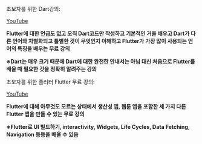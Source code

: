 초보자를 위한 Dart강의:

[YouTube](https://www.youtube.com/redirect?event=video_description&redir_token=QUFFLUhqblZjTllJZHVWVzZJUHFhQjhyVlhrNlkyR01kZ3xBQ3Jtc0ttR2VOeHpSRzgzV0ZDWjZlMzBEYjdhVG9tR3NGSjhBNmRBSC03d3dpS0djR0x2VDhsUHJRNHBGQUdVUUdRa09ENFNPSnkzS0pOa21Xd2RSemJ3b0hUSXM1akU2aE4xYUlZNkpzeEQxb2xvV1hZTnBWdw&q=https://bit.ly/3WyL9xH&v=l05wkkCCe2Y)

**Flutter에 대한 언급도 없고 오직 Dart코드만 작성하고 기본적인 거을 배우고 Dart가 다른 언어와 차별화되고 틀별한 것이 무엇인지 이해하고 Flutter가 가장 많이 사용되는 언어의 특징을 배우는 무료 강의**

**※Dart는 매우 크기 때문에 Dart에 대한 완전한 안내서는 아님 대신 처음으로 Flutter를 배울 때 필요한 것을 정확히 알려주는 강의**

초보자를 위한 플러터 Flutter 무료 강의:

[YouTube](https://www.youtube.com/redirect?event=video_description&redir_token=QUFFLUhqbWUzcVlMZnRKUThaT3lBTmxYR2M3ZTdnOFhod3xBQ3Jtc0tuYl92NjVoY3pKbmYyemtFdFF4Z3JEVDFweHEtcG5iNk1fQTNUTnFwMW85V3VUWV9IMHlraE12ZHVvaENTVm9LRGZZVzZPaUJCdVFhVjZhUWVjNGM4UTB0RGpVai0xQU9IM1l1Skc3ajc0d0JvOE1uWQ&q=https://bit.ly/3Q1Rwaa&v=l05wkkCCe2Y)

**Flutter에 대해 아무것도 모르는 상태에서 생산성 앱, 웹툰 앱을 포함한 세 가지 다른 Flutter 앱을 만들 수 있는 무료 강의**

**※Flutter로 UI 빌드하기, interactivity, Widgets, Life Cycles, Data Fetching, Navigation 등등을 배울 수 있음**